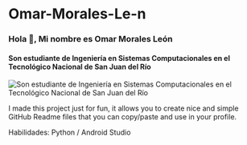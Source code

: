 # Omar-Morales-Le-n
### Hola 👋, Mi nombre es Omar Morales León 
#### Son estudiante de Ingeniería en Sistemas Computacionales en el Tecnológico Nacional de San Juan del Río
![Son estudiante de Ingeniería en Sistemas Computacionales en el Tecnológico Nacional de San Juan del Río](https://arturssmirnovs.github.io/github-profile-readme-generator/images/banner.png)

I made this project just for fun, it allows you to create nice and simple GitHub Readme files that you can copy/paste and use in your profile.

Habilidades: Python / Android Studio 
